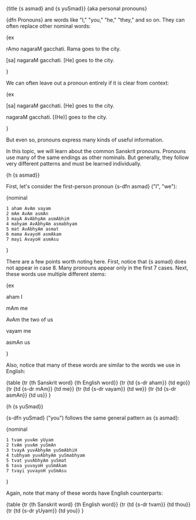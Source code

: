 {title {s asmad} and {s yuSmad}}
{aka personal pronouns}

{dfn Pronouns} are words like "I," "you," "he," "they," and so on. They can
often replace other nominal words:

{ex

rAmo nagaraM gacchati.
Rama goes to the city.

[sa] nagaraM gacchati.
[He] goes to the city.

}

We can often leave out a pronoun entirely if it is clear from context:

{ex

[sa] nagaraM gacchati.
[He] goes to the city.

nagaraM gacchati.
[(He)] goes to the city.

}

But even so, pronouns express many kinds of useful information.

In this topic, we will learn about the common Sanskrit pronouns. Pronouns use
many of the same endings as other nominals. But generally, they follow very
different patterns and must be learned individually.


{h {s asmad}}

First, let's consider the first-person pronoun {s-dfn asmad} ("I", "we"):

{nominal

    1 aham AvAm vayam
    2 mAm AvAm asmAn
    3 mayA AvAbhyAm asmAbhiH
    4 mahyam AvAbhyAm asmabhyam
    5 mat AvAbhyAm asmat
    6 mama AvayoH asmAkam
    7 mayi AvayoH asmAsu

}

There are a few points worth noting here. First, notice that {s asmad} does not
appear in case 8. Many pronouns appear only in the first 7 cases. Next, these
words use multiple different stems:

{ex

aham
I

mAm
me

AvAm
the two of us

vayam
me

asmAn
us

}

Also, notice that many of these words are similar to the words we use in
English:

{table
{tr {th Sanskrit word} {th English word}}
{tr {td {s-dr aham}} {td ego}}
{tr {td {s-dr mAm}} {td me}}
{tr {td {s-dr vayam}} {td we}}
{tr {td {s-dr asmAn}} {td us}}
}


{h {s yuSmad}}

{s-dfn yuSmad} ("you") follows the same general pattern as {s asmad}:

{nominal

    1 tvam yuvAm yUyam
    2 tvAm yuvAm yuSmAn
    3 tvayA yuvAbhyAm yuSmAbhiH
    4 tubhyam yuvAbhyAm yuSmabhyam
    5 tvat yuvAbhyAm yuSmat
    6 tava yuvayoH yuSmAkam
    7 tvayi yuvayoH yuSmAsu

}

Again, note that many of these words have English counterparts:

{table
{tr {th Sanskrit word} {th English word}}
{tr {td {s-dr tvam}} {td thou}}
{tr {td {s-dr yUyam}} {td you}}
}
